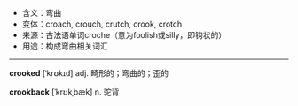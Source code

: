 - <span class="definition">含义：弯曲</span>
- <span class="definition">变体：croach, crouch, crutch, crook, crotch</span>
- <span class="definition">来源：古法语单词croche（意为foolish或silly，即钩状的）</span>
- <span class="definition">用途：构成弯曲相关词汇</span>

---

<span class="vocabulary">**crooked**</span> [ˈkrʊkɪd] adj. 畸形的；弯曲的；歪的 

<span class="vocabulary">**crookback**</span> [ˈkrʊkˌbæk] n. 驼背


